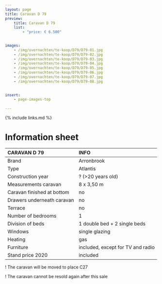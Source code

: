 ```yaml
---
layout: page
title: Caravan D 79
preview: 
    title: Caravan D 79
    list:
        - "price: € 6.500"
        
        
images:
    - /img/overnachten/te-koop/D79/D79-01.jpg
    - /img/overnachten/te-koop/D79/D79-02.jpg
    - /img/overnachten/te-koop/D79/D79-03.jpg
    - /img/overnachten/te-koop/D79/D79-04.jpg
    - /img/overnachten/te-koop/D79/D79-05.jpg
    - /img/overnachten/te-koop/D79/D79-06.jpg
    - /img/overnachten/te-koop/D79/D79-07.jpg
    - /img/overnachten/te-koop/D79/D79-08.jpg
    
    
insert:
    - page-images-top
    
---
```


{% include links.md %}



# Information sheet 

CARAVAN D 79                | INFO        | 
:---------------------------|:------------|
Brand                       |Arronbrook
Type                        |Atlantis
Construction year           |? (>20 years old)
Measurements caravan        |8 x 3,50 m
Caravan finished at bottom  |no
Drawers underneath caravan  |no
Terrace                     |no
Number of bedrooms          |1
Division of beds            |1 double bed + 2 single beds
Windows                     |single glazing
Heating                     |gas
Furniture                   |included, except for TV and radio
Stand price 2020            |included

! The caravan will be moved to place C27

! The caravan cannot be resold again after this sale
